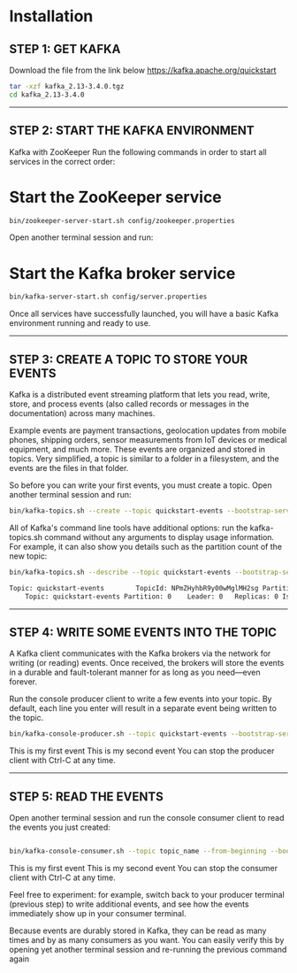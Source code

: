 # Installation 
## STEP 1: GET KAFKA  

Download the file from the link below
https://kafka.apache.org/quickstart

``` bash
tar -xzf kafka_2.13-3.4.0.tgz
cd kafka_2.13-3.4.0
```
______________________________
## STEP 2: START THE KAFKA ENVIRONMENT  

Kafka with ZooKeeper
Run the following commands in order to start all services in the correct order:

# Start the ZooKeeper service
``` bash
bin/zookeeper-server-start.sh config/zookeeper.properties
```
Open another terminal session and run:

# Start the Kafka broker service
``` bash
bin/kafka-server-start.sh config/server.properties
```

Once all services have successfully launched, you will have a basic Kafka environment running and ready to use.
_____________________________
## STEP 3: CREATE A TOPIC TO STORE YOUR EVENTS  

Kafka is a distributed event streaming platform that lets you read, write, store, and process events (also called records or messages in the documentation) across many machines.

Example events are payment transactions, geolocation updates from mobile phones, shipping orders, sensor measurements from IoT devices or medical equipment, and much more. These events are organized and stored in topics. Very simplified, a topic is similar to a folder in a filesystem, and the events are the files in that folder.

So before you can write your first events, you must create a topic. Open another terminal session and run:

``` bash
bin/kafka-topics.sh --create --topic quickstart-events --bootstrap-server localhost:9092
```

All of Kafka's command line tools have additional options: run the kafka-topics.sh command without any arguments to display usage information. For example, it can also show you details such as the partition count of the new topic:

```bash
bin/kafka-topics.sh --describe --topic quickstart-events --bootstrap-server localhost:9092

Topic: quickstart-events        TopicId: NPmZHyhbR9y00wMglMH2sg PartitionCount: 1       ReplicationFactor: 1	Configs:
    Topic: quickstart-events Partition: 0    Leader: 0   Replicas: 0 Isr: 0
```
____________________________________

## STEP 4: WRITE SOME EVENTS INTO THE TOPIC
A Kafka client communicates with the Kafka brokers via the network for writing (or reading) events. Once received, the brokers will store the events in a durable and fault-tolerant manner for as long as you need—even forever.

Run the console producer client to write a few events into your topic. By default, each line you enter will result in a separate event being written to the topic.

``` bash
bin/kafka-console-producer.sh --topic quickstart-events --bootstrap-server localhost:9092
```

This is my first event
This is my second event
You can stop the producer client with Ctrl-C at any time.
_______________________________________________
## STEP 5: READ THE EVENTS
Open another terminal session and run the console consumer client to read the events you just created:

```bash

bin/kafka-console-consumer.sh --topic topic_name --from-beginning --bootstrap-server localhost:9092

```
This is my first event
This is my second event
You can stop the consumer client with Ctrl-C at any time.

Feel free to experiment: for example, switch back to your producer terminal (previous step) to write additional events, and see how the events immediately show up in your consumer terminal.

Because events are durably stored in Kafka, they can be read as many times and by as many consumers as you want. You can easily verify this by opening yet another terminal session and re-running the previous command again
